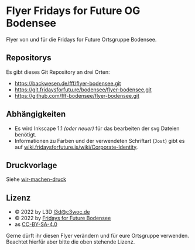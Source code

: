  Flyer Fridays for Future OG Bodensee
=================

Flyer von und für die Fridays for Future Ortsgruppe Bodensee.

 Repositorys
-------------
Es gibt dieses Git Repository an drei Orten:
+ https://backwesen.de/fff/flyer-bodensee.git
+ https://git.fridaysforfutu.re/bodensee/flyer-bodensee.git
+ https://github.com/fff-bodensee/flyer-bodensee.git

 Abhängigkeiten
---------------
+ Es wird Inkscape 1.1 *(oder neuer)* für das bearbeiten der svg Dateien benötigt.
+ Informationen zu Farben und der verwendeten Schriftart (``Jost``) gibt es auf [wiki.fridaysforfuture.is/wiki/Corporate-Identity](https://wiki.fridaysforfuture.is/wiki/Corporate-Identity).

 Druckvorlage
-------------
Siehe [wir-machen-druck](https://www.wir-machen-druck.de/faltblatt-gefalzt-auf-din-lang-6seiter-wickelfalz.html)

 Lizenz
--------
+ © 2022 by L3D <l3d@c3woc.de>
+ © 2022 by [Fridays for Future Bodensee](https://klima-streik.de/)
+ as [CC-BY-SA-4.0](https://creativecommons.org/licenses/by-sa/4.0/)

Gerne dürft ihr diesen Flyer verändern und für eure Ortsgruppe verwenden. Beachtet hierfür aber bitte die oben stehende Lizenz.
